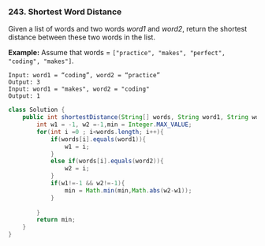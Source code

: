 ### 243. Shortest Word Distance

Given a list of words and two words *word1* and *word2*, return the shortest distance between these two words in the list.

**Example:**
Assume that words = `["practice", "makes", "perfect", "coding", "makes"]`.

```
Input: word1 = “coding”, word2 = “practice”
Output: 3
Input: word1 = "makes", word2 = "coding"
Output: 1
```



~~~java
class Solution {
    public int shortestDistance(String[] words, String word1, String word2) {
        int w1 = -1, w2 =-1,min = Integer.MAX_VALUE;
        for(int i =0 ; i<words.length; i++){
            if(words[i].equals(word1)){
                w1 = i;
            }
            else if(words[i].equals(word2)){
                w2 = i;
            }
            if(w1!=-1 && w2!=-1){
                min = Math.min(min,Math.abs(w2-w1));
            }
            
        }
        return min;
    }
}

~~~

